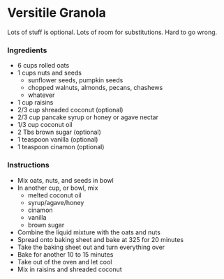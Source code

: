 # Versitile Granola

Lots of stuff is optional. Lots of room for substitutions. Hard to go wrong. 

### Ingredients

- 6 cups rolled oats
- 1 cups nuts and seeds 
	- sunflower seeds, pumpkin seeds
	- chopped walnuts, almonds, pecans, chashews
	- whatever
- 1 cup raisins 
- 2/3 cup shreaded coconut (optional)
- 2/3 cup pancake syrup or honey or agave nectar
- 1/3 cup coconut oil
- 2 Tbs brown sugar (optional)
- 1 teaspoon vanilla (optional)
- 1 teaspoon cinamon (optional)

### Instructions

- Mix oats, nuts, and seeds in bowl
- In another cup, or bowl, mix
	- melted coconut oil
	- syrup/agave/honey
	- cinamon
	- vanilla
	- brown sugar
- Combine the liquid mixture with the oats and nuts
- Spread onto baking sheet and bake at 325 for 20 minutes
- Take the baking sheet out and turn everything over
- Bake for another 10 to 15 minutes
- Take out of the oven and let cool
- Mix in raisins and shreaded coconut

